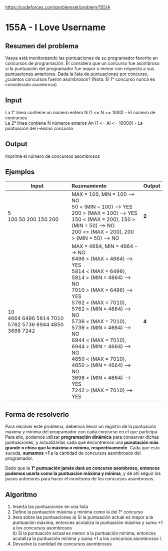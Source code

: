 https://codeforces.com/problemset/problem/155/A

# 155A - I Love Username

## Resumen del problema
Vasya está monitoreando las puntuaciones de su programador favorito en concursos de programación. Él considera que un concurso fue asombroso si la puntuación del programador fue mayor o menor con respecto a sus puntuaciones anteriores. Dada la lista de puntuaciones por concurso, ¿cuántos concursos fueron asombrosos? (Nota: El 1° concurso nunca es considerado asombroso)

## Input
La 1° línea contiene un número entero N (1 <= N <= 1000) - El número de concursos \
La 2° línea contiene N números enteros An (1 <= Ai <= 10000) - La puntuación del i-ésimo concurso 

## Output
Imprime el número de concursos asombrosos

## Ejemplos
| Input                                     | Razonamiento   | Output    |
| ------                                    | :------------  | --------- |
| 5 <br> 100 50 200 150 200                 | MAX = 100, MIN = 100 --> NO <br> 50 < (MIN = 100) --> YES <br> 200 > (MAX = 100) --> YES <br> 150 < (MAX = 200), 150 > (MIN = 50) --> NO <br> 200 <= (MAX = 200), 200 > (MIN = 50) --> NO               | **2**     |
| 10 <br> 4664 6496 5814 7010 5762 5736 6944 4850 3698 7242        | MAX = 4664, MIN = 4664 --> NO <br> 6496 > (MAX = 4664) --> YES <br> 5814 < (MAX = 6496), 5814 > (MIN = 4664) --> NO <br> 7010 > (MAX = 6496) --> YES <br> 5762 < (MAX = 7010), 5762 > (MIN = 4664) --> NO <br> 5736 < (MAX = 7010), 5736 > (MIN = 4664) --> NO <br> 6944 < (MAX = 7010), 6944 > (MIN = 4664) --> NO <br> 4850 < (MAX = 7010), 4850 > (MIN = 4664) --> NO <br> 3698 < (MIN = 4664) --> YES <br> 7242 > (MAX = 7010) --> YES | **4**     |

## Forma de resolverlo
Para resolver este problema, debemos llevar un registro de la puntuación máxima y mínima del programador con cada concurso en el que participa. Para ello, podemos utilizar **programación dinámica** para conservar dichas puntuaciones, y actualizarlas cada que encontremos una **punutación más grande o chica que la máxima o mínima, respectivamente**. Cada que esto suceda, **sumamos +1** a la cantidad de concursos asombrosos del programador. 

Dado que la **1° puntuación jamás dará un concurso asombroso, entonces podemos usarla como la puntuación máxima y mínima**, y de ahí seguir los pasos anteriores para hacer el monitoreo de los concursos asombrosos.

## Algoritmo
1) Inserta las puntuaciones en una lista
2) Define la puntuación máxima y mínima como la del 1° concurso
3) Itera sobre las puntuaciones
a) Si la puntuación actual es mayor a la puntuación máxima, entonces acutaliza la puntuación máxima y suma +1 a los concursos asombrosos \
b) Si la puntuación actual es menor a la puntuación mínima, entonces acutaliza la puntuación mínima y suma +1 a los concursos asombrosos \
4) Devuelve la cantidad de concursos asombrosos

